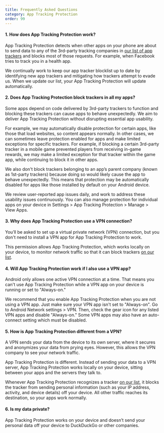 ```yaml
---
title: Frequently Asked Questions
category: App Tracking Protection
order: 99
---
```


#### 1. How does App Tracking Protection work?

App Tracking Protection detects when other apps on your phone are about to send data to any of the 3rd-party tracking companies in [our list of app trackers](https://github.com/duckduckgo/tracker-blocklists/blob/main/app/README.md) and blocks most of those requests. For example, when Facebook tries to track you in a health app.

We continually work to keep our app tracker blocklist up to date by identifying new app trackers and mitigating how trackers attempt to evade us. When we update our list, your App Tracking Protection will update automatically.

#### 2. Does App Tracking Protection block trackers in all my apps?

Some apps depend on code delivered by 3rd-party trackers to function and blocking these trackers can cause apps to behave unexpectedly. We aim to deliver App Tracking Protection without disrupting essential app usability.

For example, we may automatically disable protection for certain apps, like those that load websites, so content appears normally. In other cases, we can sometimes leave protection enabled for apps and make limited exceptions for specific trackers. For example, if blocking a certain 3rd-party tracker in a mobile game prevented players from receiving in-game rewards, we may make a limited exception for that tracker within the game app, while continuing to block it in other apps.

We also don't block trackers belonging to an app’s parent company (known as 1st-party trackers) because doing so would likely cause the app to behave unexpectedly. This means that protection may be automatically disabled for apps like those installed by default on your Android device.

We review user-reported app issues daily, and work to address these usability issues continuously. You can also manage protection for individual apps on your device in Settings > App Tracking Protection > Manage > View Apps.

#### 3. Why does App Tracking Protection use a VPN connection?

You’ll be asked to set up a virtual private network (VPN) connection, but you don't need to install a VPN app for App Tracking Protection to work.

This permission allows App Tracking Protection, which works locally on your device, to monitor network traffic so that it can block trackers [on our list](https://github.com/duckduckgo/tracker-blocklists/blob/main/app/README.md).

#### 4. Will App Tracking Protection work if I also use a VPN app?

Android only allows one active VPN connection at a time. That means you can't use App Tracking Protection while a VPN app on your device is running or set to "Always-on."

We recommend that you enable App Tracking Protection when you are not using a VPN app. Just make sure your VPN app isn't set to "Always-on". Go to Android Network settings > VPN. Then, check the gear icon for any listed VPN apps and disable "Always-on." Some VPN apps may also have an auto-connect setting which must be disabled.

#### 5. How is App Tracking Protection different from a VPN?

A VPN sends your data from the device to its own server, where it secures and anonymizes your data from prying eyes. However, this allows the VPN company to see your network traffic.

App Tracking Protection is different. Instead of sending your data to a VPN server, App Tracking Protection works locally on your device, sitting between your apps and the servers they talk to.

Whenever App Tracking Protection recognizes a tracker [on our list](https://github.com/duckduckgo/tracker-blocklists/blob/main/app/README.md), it blocks the tracker from sending personal information (such as your IP address, activity, and device details) off your device. All other traffic reaches its destination, so your apps work normally.

#### 6. Is my data private?

App Tracking Protection works on your device and doesn’t send your personal data off your device to DuckDuckGo or other companies.
